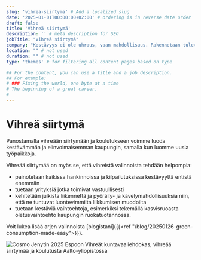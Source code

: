 ```yaml
---
slug: 'vihrea-siirtyma' # Add a localized slug
date: '2025-01-01T00:00:00+02:00' # ordering is in reverse date order
draft: false
title: 'Vihreä siirtymä'
description: '' # meta description for SEO
jobTitle: "Vihreä siirtymä"
company: "Kestävyys ei ole uhraus, vaan mahdollisuus. Rakennetaan tulevaisuuden kaupunki, joka on sekä ympäristöystävällinen että elinvoimainen." # Short description of theme (for summary)
location: "" # not used
duration: "" # not used
type: 'themes' # for filtering all content pages based on type

## For the content, you can use a title and a job description.
## For example:
# ### Fixing the world, one byte at a time
# The beginning of a great career. 
# 
---
```


# Vihreä siirtymä

Panostamalla vihreään siirtymään ja koulutukseen voimme luoda kestävämmän ja elinvoimaisemman kaupungin, samalla kun luomme uusia työpaikkoja.

Vihreää siirtymää on myös se, että vihreistä valinnoista tehdään helpompia:

* painotetaan kaikissa hankinnoissa ja kilpailutuksissa kestävyyttä entistä enemmän
* tuetaan yrityksiä jotka toimivat vastuullisesti
* kehitetään julkista liikennettä ja pyöräily- ja kävelymahdollisuuksia niin, että ne tuntuvat luontevimmilta liikkumisen muodoilta
* tuetaan kestäviä vaihtoehtoja, esimerkiksi tekemällä kasvisruoasta oletusvaihtoehto kaupungin ruokatuotannossa.

Voit lukea lisää arjen valinnoista [blogistani]({{<ref "/blog/20250126-green-consumption-made-easy">}}).

![Cosmo Jenytin 2025 Espoon Vihreät kuntavaaliehdokas, vihreää siirtymää ja koulutusta Aalto-yliopistossa](Cosmo-Jenytin-2025-kuntavaalit-ehdokas-vihreät-espoo-vihreä-siirtymä-koulutus-Aalto-yliopisto.jpg)
